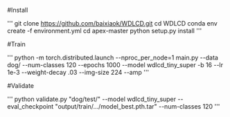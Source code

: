 #Install 

'''
git clone https://github.com/baixiaok/WDLCD.git
cd WDLCD
conda env create -f environment.yml
cd apex-master
python setup.py install
'''

#Train

'''
python -m torch.distributed.launch --nproc_per_node=1 main.py --data dog/  --num-classes 120  --epochs 1000 --model wdlcd_tiny_super  -b 16 --lr 1e-3 --weight-decay .03 --img-size 224 --amp
'''

#Validate

'''
python validate.py "dog/test/"  --model wdlcd_tiny_super  --eval_checkpoint  "output/train/.../model_best.pth.tar"   --num-classes 120
'''
